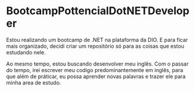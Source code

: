 # BootcampPottencialDotNETDeveloper
Estou realizando um bootcamp de .NET na plataforma da DIO. E para ficar mais organizado, decidi criar um repositório só para as coisas que estou estudando nele.

Ao mesmo tempo, estou buscando desenvolver meu inglês. Com o passar do tempo, irei escrever meu codigo predominantemente em inglês, para que além de práticar, eu possa aprender novas palavras e trazer ele para minha area de estudo.
